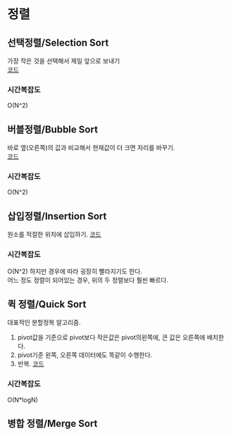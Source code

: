 # 정렬
## 선택정렬/Selection Sort
가장 작은 것을 선택해서 제일 앞으로 보내기<br/>
[코드](./selectionSort.cpp)
### 시간복잡도
O(N^2)
## 버블정렬/Bubble Sort
바로 옆(오른쪽)의 값과 비교해서 현재값이 더 크면 자리를 바꾸기.<br/>
[코드](./bubbleSort.cpp)
### 시간복잡도
O(N^2)
## 삽입정렬/Insertion Sort
원소를 적절한 위치에 삽입하기.
[코드](./insertionSort.cpp)<br/>
### 시간복잡도
O(N^2)
하지만 경우에 따라 굉장히 빨라지기도 한다.<br/>
어느 정도 정렬이 되어있는 경우, 위의 두 정렬보다 훨씬 빠르다.
## 퀵 정렬/Quick Sort
대표적인 분할정복 알고리즘.<br/>
1. pivot값을 기준으로 pivot보다 작은값은 pivot의왼쪽에, 큰 값은 오른쪽에 배치한다.
1. pivot기준 왼쪽, 오른쪽 데이터에도 똑같이 수행한다.
1. 반복.
[코드](./quickSort.cpp)
### 시간복잡도
O(N*logN)
## 병합 정렬/Merge Sort
